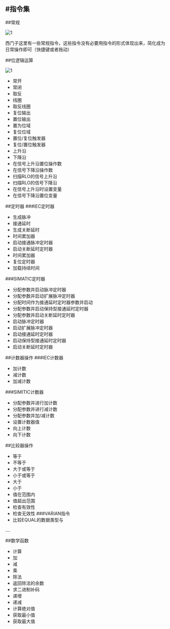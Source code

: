 #指令集
-----------------------------------
##常规

![1](Resource/1.jpg)

西门子这里有一些常规指令，这些指令没有必要用指令的形式体现出来，简化成为日常操作即可（快捷键或者拖动）

##位逻辑运算

![1](Resource/1.jpg)

* 常开
* 常闭
* 取反
* 线圈
* 取反线圈
* 复位输出
* 置位输出
* 置为位域
* 复位位域
* 置位/复位触发器
* 复位/置位触发器
* 上升沿
* 下降沿
* 在信号上升沿置位操作数
* 在信号下降沿操作数
* 扫描RLO的信号上升沿
* 扫描RLO的信号下降沿
* 在信号上升沿时设置变量
* 在信号下降沿置位变量

##定时器
###IEC定时器
* 生成脉冲
* 接通延时
* 生成关断延时
* 时间累加器
* 启动接通脉冲定时器
* 启动关断延时定时器
* 时间累加器
* 复位定时器
* 加载持续时间

###SIMATIC定时器
* 分配参数并启动脉冲定时器
* 分配参数并启动扩展脉冲定时器
* 分配时间作为接通延时定时器参数并启动
* 分配参数并启动保持型接通延时定时器
* 分配参数并启动关断延时定时器
* 启动脉冲定时器
* 启动扩展脉冲定时器
* 启动接通延时定时器
* 启动保持型接通延时定时器
* 启动关断延时定时器

##计数器操作
###IEC计数器
* 加计数
* 减计数
* 加减计数

###SIMITIC计数器
* 分配参数并进行加计数
* 分配参数并进行减计数
* 分配参数并加/减计数
* 设置计数器值
* 向上计数
* 向下计数

##比较器操作
* 等于
* 不等于
* 大于或等于
* 小于或等于
* 大于
* 小于
* 值在范围内
* 值超出范围
* 检查有效性
* 检查无效性
###VARIAN指令
* 比较EQUAL的数据类型与

....

##数学函数
* 计算
* 加
* 减
* 乘
* 除法
* 返回除法的余数
* 求二进制补码
* 递增
* 递减
* 计算绝对值
* 获取最小值
* 获取最大值
